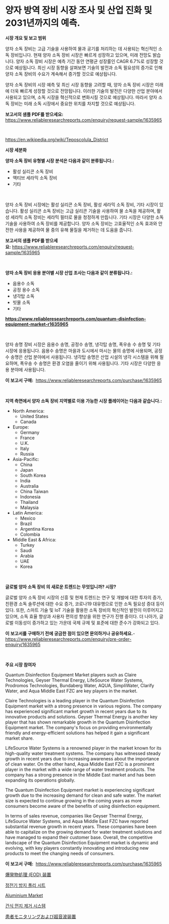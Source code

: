 <p><h1>양자 방역 장비 시장 조사 및 산업 진화 및 2031년까지의 예측.</h1></p><p><strong>시장 개요 및 보고 범위</strong></p>
<p><p>양자 소독 장비는 고급 기술을 사용하여 물과 공기를 처리하는 데 사용되는 혁신적인 소독 장비입니다. 현재 양자 소독 장비 시장은 빠르게 성장하고 있으며, 미래 전망도 밝습니다. 양자 소독 장비 시장은 예측 기간 동안 연평균 성장률인 CAGR 6.7%로 성장할 것으로 예상됩니다. 최신 시장 동향을 살펴보면 기술의 발전과 소독 필요성의 증가로 인해 양자 소독 장비의 수요가 계속해서 증가할 것으로 예상됩니다. </p><p>양자 소독 장비의 시장 예측 및 최신 시장 동향을 고려할 때, 양자 소독 장비 시장은 미래에 더욱 빠르게 성장할 것으로 전망됩니다. 이러한 기술의 발전은 다양한 산업 분야에서 사용되고 있으며, 소독 시장을 혁신적으로 변화시킬 것으로 예상됩니다. 따라서 양자 소독 장비는 미래 소독 시장에서 중요한 위치를 차지할 것으로 예상됩니다.</p></p>
<p><strong>보고서의 샘플 PDF를 받으세요:</strong> <a href="https://www.reliableresearchreports.com/enquiry/request-sample/1635965">https://www.reliableresearchreports.com/enquiry/request-sample/1635965</a></p>
<p>&nbsp;</p>
<p><a href="https://en.wikipedia.org/wiki/Teposcolula_District">https://en.wikipedia.org/wiki/Teposcolula_District</a></p>
<p><strong>시장 세분화</strong></p>
<p><strong>양자 소독 장비 유형별 시장 분석은 다음과 같이 분류됩니다.:</strong></p>
<p><ul><li>활성 실리콘 소독 장비</li><li>액티브 세라믹 소독 장비</li><li>기타</li></ul></p>
<p>&nbsp;</p>
<p><p>양자 소독 장비 시장에는 활성 실리콘 소독 장비, 활성 세라믹 소독 장비, 기타 시장이 있습니다. 활성 실리콘 소독 장비는 고급 실리콘 기술을 사용하여 물 소독을 제공하며, 활성 세라믹 소독 장비는 세라믹 필터로 물을 청정하게 만듭니다. 기타 시장은 다양한 소독 기술을 사용하여 소독 장비를 제공합니다. 양자 소독 장비는 고효율적인 소독 효과와 안전한 사용을 제공하여 물 중의 유해 물질을 제거하는 데 도움을 줍니다.</p></p>
<p><strong>보고서의 샘플 PDF를 받으세요:</strong>&nbsp;<a href="https://www.reliableresearchreports.com/enquiry/request-sample/1635965">https://www.reliableresearchreports.com/enquiry/request-sample/1635965</a></p>
<p>&nbsp;</p>
<p><strong> 양자 소독 장비 응용 분야별 시장 산업 조사는 다음과 같이 분류됩니다.:</strong></p>
<p><ul><li>음용수 소독</li><li>공정 용수 소독</li><li>냉각탑 소독</li><li>빗물 소독</li><li>기타</li></ul></p>
<p><strong><a href="https://www.reliableresearchreports.com/quantum-disinfection-equipment-market-r1635965">https://www.reliableresearchreports.com/quantum-disinfection-equipment-market-r1635965</a></strong></p>
<p>&nbsp;</p>
<p><p>양자 송명 장비 시장은 음용수 송명, 공정수 송명, 냉각탑 송명, 폭우송 수 송명 및 기타 시장에 응용됩니다. 음용수 송명은 마을과 도시에서 마시는 물의 송명에 사용되며, 공정수 송명은 산업 분야에서 사용됩니다. 냉각탑 송명은 산업 시설의 냉각 시스템을 위해 필요하며, 폭우송 수 송명은 환경 오염을 줄이기 위해 사용됩니다. 기타 시장은 다양한 응용 분야에 사용됩니다.</p></p>
<p><strong>이 보고서 구매:</strong>&nbsp; <a href="https://www.reliableresearchreports.com/purchase/1635965">https://www.reliableresearchreports.com/purchase/1635965</a></p>
<p>&nbsp;</p>
<p><strong>지역 측면에서 양자 소독 장비 지역별로 이용 가능한 시장 플레이어는 다음과 같습니다.:</strong></p>
<p><ul>
    <li>
        North America:
        <ul>
            <li>United States</li>
            <li>Canada</li>
        </ul>
    </li>
    <li>
        Europe:
        <ul>
            <li>Germany</li>
            <li>France</li>
            <li>U.K.</li>
            <li>Italy</li>
            <li>Russia</li>
        </ul>
    </li>
    <li>
        Asia-Pacific:
        <ul>
            <li>China</li>
            <li>Japan</li>
            <li>South Korea</li>
            <li>India</li>
            <li>Australia</li>
            <li>China Taiwan</li>
            <li>Indonesia</li>
            <li>Thailand</li>
            <li>Malaysia</li>
        </ul>
    </li>
    <li>
        Latin America:
        <ul>
            <li>Mexico</li>
            <li>Brazil</li>
            <li>Argentina Korea</li>
            <li>Colombia</li>
        </ul>
    </li>
    <li>
        Middle East & Africa:
        <ul>
            <li>Turkey</li>
            <li>Saudi</li>
            <li>Arabia</li>
            <li>UAE</li>
            <li>Korea</li>
        </ul>
    </li>
    </ul></p>
<p>&nbsp;</p>
<p><strong>글로벌 양자 소독 장비 의 새로운 트렌드는 무엇입니까? 시장?</strong></p>
<p><p>글로벌 양자 소독 장비 시장의 신흥 및 현재 트렌드는 연구 및 개발에 대한 투자의 증가, 친환경 소독 솔루션에 대한 수요 증가, 코로나19 대유행으로 인한 소독 필요성 증대 등이 있다. 또한, 스마트 기술 및 IoT 기술을 활용한 소독 장비의 혁신적인 발전이 이루어지고 있으며, 소독 효율 향상과 사용자 편의성 향상을 위한 연구가 진행 중이다. 더 나아가, 글로벌 이동성이 증가하고 있는 가운데 국제 규제 및 표준에 대한 준수가 강화되고 있다.</p></p>
<p><strong>이 보고서를 구매하기 전에 궁금한 점이 있으면 문의하거나 공유하세요.</strong>- <a href="https://www.reliableresearchreports.com/enquiry/pre-order-enquiry/1635965">https://www.reliableresearchreports.com/enquiry/pre-order-enquiry/1635965</a></p>
<p>&nbsp;</p>
<p><strong>주요 시장 참여자</strong></p>
<p><p>Quantum Disinfection Equipment Market players such as Claire Technologies, Geyser Thermal Energy, LifeSource Water Systems, Prodromos Technologies, Bundaberg Water, AQUA, SimpliWater, Clarify Water, and Aqua Middle East FZC are key players in the market. </p><p>Claire Technologies is a leading player in the Quantum Disinfection Equipment market with a strong presence in various regions. The company has experienced significant market growth in recent years due to its innovative products and solutions. Geyser Thermal Energy is another key player that has shown remarkable growth in the Quantum Disinfection Equipment market. The company's focus on providing environmentally friendly and energy-efficient solutions has helped it gain a significant market share.</p><p>LifeSource Water Systems is a renowned player in the market known for its high-quality water treatment systems. The company has witnessed steady growth in recent years due to increasing awareness about the importance of clean water. On the other hand, Aqua Middle East FZC is a prominent player in the market with a wide range of water treatment products. The company has a strong presence in the Middle East market and has been expanding its operations globally.</p><p>The Quantum Disinfection Equipment market is experiencing significant growth due to the increasing demand for clean and safe water. The market size is expected to continue growing in the coming years as more consumers become aware of the benefits of using disinfection equipment. </p><p>In terms of sales revenue, companies like Geyser Thermal Energy, LifeSource Water Systems, and Aqua Middle East FZC have reported substantial revenue growth in recent years. These companies have been able to capitalize on the growing demand for water treatment solutions and have managed to expand their customer base. Overall, the competitive landscape of the Quantum Disinfection Equipment market is dynamic and evolving, with key players constantly innovating and introducing new products to meet the changing needs of consumers.</p></p>
<p><strong>이 보고서 구매:</strong>&nbsp;&nbsp;<a href="https://www.reliableresearchreports.com/purchase/1635965">https://www.reliableresearchreports.com/purchase/1635965</a></p>
<p><p><a href="https://github.com/RandallRunte2023/Market-Research-Report-List-1/blob/main/9411296134504.md">爆発物処理 (EOD) 装置</a></p><p><a href="https://github.com/Nicolasrown5/Market-Research-Report-List-1/blob/main/7926657139790.md">정전기 방지 폴리 시트</a></p><p><a href="https://github.com/alwa8650/Market-Research-Report-List-1/blob/main/aluminium-market.md">Aluminium Market</a></p><p><a href="https://github.com/rcabello548/Market-Research-Report-List-1/blob/main/2647873139789.md">건식 먼지 제거 시스템</a></p><p><a href="https://github.com/TerrellConn/Market-Research-Report-List-1/blob/main/7149662134503.md">患者モニタリングおよび超音波装置</a></p></p>